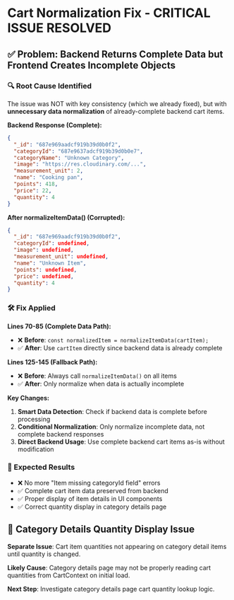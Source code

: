 # Cart Normalization Fix - CRITICAL ISSUE RESOLVED

## ✅ Problem: Backend Returns Complete Data but Frontend Creates Incomplete Objects

### 🔍 Root Cause Identified
The issue was NOT with key consistency (which we already fixed), but with **unnecessary data normalization** of already-complete backend cart items.

**Backend Response (Complete):**
```json
{
  "_id": "687e969aadcf919b39d0b0f2",
  "categoryId": "687e9637adcf919b39d0b0e7", 
  "categoryName": "Unknown Category",
  "image": "https://res.cloudinary.com/...",
  "measurement_unit": 2,
  "name": "Cooking pan",
  "points": 418,
  "price": 22,
  "quantity": 4
}
```

**After normalizeItemData() (Corrupted):**
```json
{
  "_id": "687e969aadcf919b39d0b0f2",
  "categoryId": undefined,
  "image": undefined,
  "measurement_unit": undefined, 
  "name": "Unknown Item",
  "points": undefined,
  "price": undefined,
  "quantity": 4
}
```

### 🛠️ Fix Applied

**Lines 70-85 (Complete Data Path):**
- ❌ **Before**: `const normalizedItem = normalizeItemData(cartItem);`
- ✅ **After**: Use `cartItem` directly since backend data is already complete

**Lines 125-145 (Fallback Path):**  
- ❌ **Before**: Always call `normalizeItemData()` on all items
- ✅ **After**: Only normalize when data is actually incomplete

**Key Changes:**
1. **Smart Data Detection**: Check if backend data is complete before processing
2. **Conditional Normalization**: Only normalize incomplete data, not complete backend responses  
3. **Direct Backend Usage**: Use complete backend cart items as-is without modification

### 🎯 Expected Results
- ❌ No more "Item missing categoryId field" errors
- ✅ Complete cart item data preserved from backend
- ✅ Proper display of item details in UI components
- ✅ Correct quantity display in category details page

## 🔧 Category Details Quantity Display Issue

**Separate Issue**: Cart item quantities not appearing on category detail items until quantity is changed.

**Likely Cause**: Category details page may not be properly reading cart quantities from CartContext on initial load.

**Next Step**: Investigate category details page cart quantity lookup logic.
